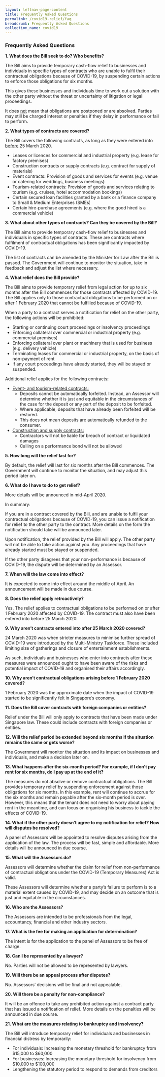 ```yaml
---
layout: leftnav-page-content
title: Frequently Asked Questions
permalink: /covid19-relief/faq
breadcrumb: Frequently Asked Questions
collection_name: covid19
---
```


### Frequently Asked Questions ###
**1. What does the Bill seek to do? Who benefits?**

The Bill aims to provide temporary cash-flow relief to businesses and individuals in specific types of contracts who are unable to fulfil their contractual obligations because of COVID-19, by suspending certain actions to enforce those obligations for six months.

This gives these businesses and individuals time to work out a solution with the other party without the threat or uncertainty of litigation or legal proceedings.

It does <u>not</u> mean that obligations are postponed or are absolved. Parties may still be charged interest or penalties if they delay in performance or fail to perform.


**2. What types of contracts are covered?**

The Bill covers the following contracts, as long as they were entered into <u>before</u> 25 March 2020.
* Leases or licences for commercial and industrial property (e.g. lease for factory
premises)
* Construction contracts or supply contracts (e.g. contract for supply of materials)
* Event contracts: Provision of goods and services for events (e.g. venue or catering for
weddings, business meetings)
* Tourism-related contracts: Provision of goods and services relating to tourism (e.g.
cruises, hotel accommodation bookings)
* Certain secured loan facilities granted by a bank or a finance company to Small &amp;
Medium Enterprises (SMEs)
* Certain hire-purchase agreements (e.g. where the good hired is a commercial vehicle)


**3. What about other types of contracts? Can they be covered by the Bill?**

The Bill aims to provide temporary cash-flow relief to businesses and individuals in specific types of contracts. These are contracts where fulfilment of contractual obligations has been significantly impacted by COVID-19.

The list of contracts can be amended by the Minister for Law after the Bill is passed. The Government will continue to monitor the situation, take in feedback and adjust the list where necessary.


**4. What relief does the Bill provide?**

The Bill aims to provide temporary relief from legal action for up to six months after the Bill commences for those contracts affected by COVID-19. The Bill applies only to those contractual obligations to be performed on or after 1 February 2020 that cannot be fulfilled because of COVID-19.

When a party to a contract serves a notification for relief on the other party, the following actions will be prohibited:
* Starting or continuing court proceedings or insolvency proceedings
* Enforcing collateral over commercial or industrial property (e.g. commercial premises)
* Enforcing collateral over plant or machinery that is used for business (e.g. delivery vehicle)
* Terminating leases for commercial or industrial property, on the basis of non-payment of rent
* If any court proceedings have already started, they will be stayed or suspended.

Additional relief applies for the following contracts:
* <u>Event- and tourism-related contracts:</u>
	* Deposits cannot be automatically forfeited. Instead, an Assessor will determine whether it is just and equitable in the circumstances of the case for the deposit or any part of the deposit to be forfeited.
	* Where applicable, deposits that have already been forfeited will be restored.
	* This does not mean deposits are automatically refunded to the consumer.
* <u>Construction and supply contracts:</u>
	* Contractors will not be liable for breach of contract or liquidated damages
	* Calling on a performance bond will not be allowed

**5. How long will the relief last for?**

By default, the relief will last for six months after the Bill commences. The Government will continue to monitor the situation, and may adjust this period later on.

**6. What do I have to do to get relief?**

More details will be announced in mid-April 2020.

In summary:

If you are in a contract covered by the Bill, and are unable to fulfil your contractual obligations because of COVID-19, you can issue a notification for relief to the other party to the contract. More details on the form the notification should take will be announced later.

Upon notification, the relief provided by the Bill will apply. The other party will not be able to take action against you. Any proceedings that have already started must be stayed or suspended.

If the other party disagrees that your non-performance is because of COVID-19, the dispute will be determined by an Assessor.


**7. When will the law come into effect?**

It is expected to come into effect around the middle of April. An announcement will be made in due course. 

**8. Does the relief apply retroactively?**

Yes. The relief applies to contractual obligations to be performed on or after 1 February 2020 affected by COVID-19. The contract must also have been entered into before 25 March 2020.

**9. Why aren’t contracts entered into after 25 March 2020 covered?**

24 March 2020 was when stricter measures to minimise further spread of COVID-19 were introduced by the Multi-Ministry Taskforce. These included limiting size of gatherings and closure of entertainment establishments. 

As such, individuals and businesses who enter into contracts after these measures were announced ought to have been aware of the risks and potential impact of COVID-19 and organised their affairs accordingly.

**10. Why aren’t contractual obligations arising before 1 February 2020 covered?**

1 February 2020 was the approximate date when the impact of COVID-19 started to be significantly felt in Singapore’s economy.

**11. Does the Bill cover contracts with foreign companies or entities?**

Relief under the Bill will only apply to contracts that have been made under Singapore law. These could include contracts with foreign companies or entities.

**12. Will the relief period be extended beyond six months if the situation remains the same or gets worse?**

The Government will monitor the situation and its impact on businesses and individuals, and make a decision later on.

**13. What happens after the six-month period? For example, if I don’t pay rent for six months, do I pay up at the end of it?**

The measures do not absolve or remove contractual obligations. The Bill provides temporary relief by suspending enforcement against those obligations for six months. In this example, rent will continue to accrue for the six months and remain payable after the six-month period is over. However, this means that the tenant does not need to worry about paying rent in the meantime, and can focus on organising his business to tackle the effects of COVID-19. 

**14. What if the other party doesn’t agree to my notification for relief? How will disputes be resolved?**

A panel of Assessors will be appointed to resolve disputes arising from the application of the law. The process will be fast, simple and affordable. More details will be announced in due course.

**15. What will the Assessors do?**
	
Assessors will determine whether the claim for relief from non-performance of contractual obligations under the COVID-19 (Temporary Measures) Act is valid.  

These Assessors will determine whether a party’s failure to perform is to a material extent caused by COVID-19, and may decide on an outcome that is just and equitable in the circumstances.

**16. Who are the Assessors?**
	
The Assessors are intended to be professionals from the legal, accountancy, financial and other industry sectors.

**17. What is the fee for making an application for determination?**

The intent is for the application to the panel of Assessors to be free of charge. 

**18. Can I be represented by a lawyer?**
	
No. Parties will not be allowed to be represented by lawyers. 

**19. Will there be an appeal process after disputes?**

No. Assessors’ decisions will be final and not appealable.

**20. Will there be a penalty for non-compliance?**

It will be an offence to take any prohibited action against a contract party that has issued a notification of relief. More details on the penalties will be announced in due course.

**21. What are the measures relating to bankruptcy and insolvency?**

The Bill will introduce temporary relief for individuals and businesses in financial distress by temporarily:

* For individuals: Increasing the monetary threshold for bankruptcy from $15,000 to $60,000
* For businesses: Increasing the monetary threshold for insolvency from $10,000 to $100,000
* Lengthening the statutory period to respond to demands from creditors


